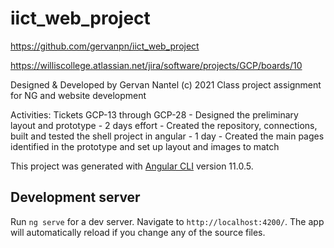 # iict_web_project
https://github.com/gervanpn/iict_web_project

https://williscollege.atlassian.net/jira/software/projects/GCP/boards/10

Designed & Developed by Gervan Nantel (c) 2021
Class project assignment for NG and website development

Activities: Tickets GCP-13 through GCP-28 
    -   Designed the preliminary layout and prototype - 2 days effort
    -   Created the repository, connections, built and tested the shell project in angular - 1 day
    -   Created the main pages identified in the prototype and set up layout and images to match
    

This project was generated with [Angular CLI](https://github.com/angular/angular-cli) version 11.0.5.

## Development server

Run `ng serve` for a dev server. Navigate to `http://localhost:4200/`. The app will automatically reload if you change any of the source files.

